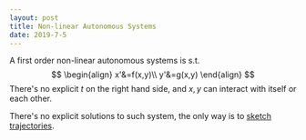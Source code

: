 ```yaml
---
layout: post
title: Non-linear Autonomous Systems
date: 2019-7-5
---
```


A first order non-linear autonomous systems is s.t.
$$
\begin{align}
x'&=f(x,y)\\
y'&=g(x,y)
\end{align}
$$
There's no explicit $t$ on the right hand side, and $x,y$ can interact with itself or each other. 

There's no explicit solutions to such system, the only way is to <u>sketch trajectories</u>. 

